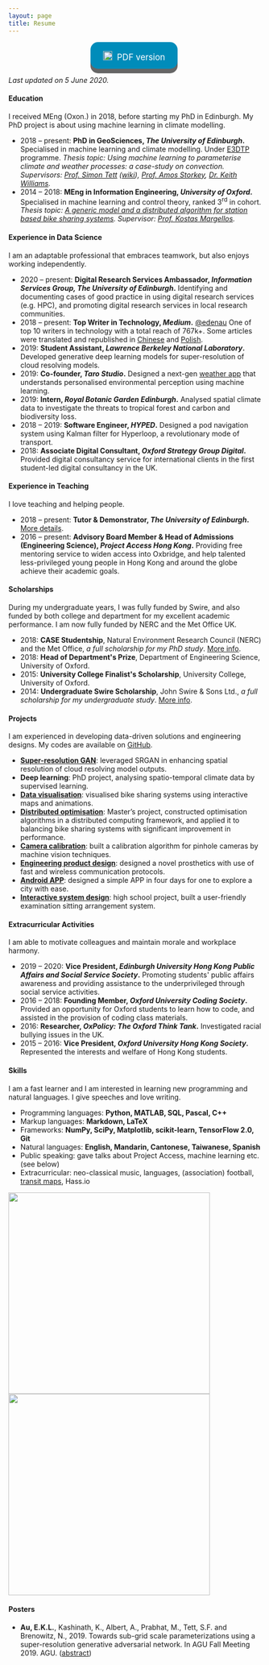 ```yaml
---
layout: page
title: Resume
---
```


<style>
.button {
  display: inline-block;
  padding: 13px 25px;; margin-right:5px;
  font-size: 1.2em;
  cursor: pointer;
  text-align: center;
  text-decoration: none;
  outline: none;
  color: #fff;
  background-color: #008CBA;
  border: none;
  border-radius: 15px;
  box-shadow: 0 9px #666;
}

.button:hover {background-color: #f44336}

.button:active {
  background-color: #f44336;
  box-shadow: 0 5px #555;
  transform: translateY(4px);
}
</style>

<p></p><p></p>
<center>
<a class="button" href="/assets/docs/Au.pdf" target="_blank"><span><img src="../assets/images/download.png" height="18px" style="padding-top:5px; margin-right:5px;">  PDF version</span></a>
</center>

<i>Last updated on 5 June 2020.</i>

<h4>Education</h4>
<p>
I received MEng (Oxon.) in 2018, before starting my PhD in Edinburgh. My PhD project is about using machine learning in climate modelling.
<ul>
  <li>
    2018 – present: <b> PhD in GeoSciences, <i>The University of Edinburgh</i>. </b> Specialised in machine learning and climate modelling. Under <a href="http://e3dtp.geos.ed.ac.uk/" target="_blank"> E3DTP</a> programme. <i>Thesis topic: Using machine learning to parameterise climate and weather processes: a case-study on convection. Supervisors: <a href="https://www.geos.ed.ac.uk/homes/stett2/" target="_blank">Prof. Simon Tett</a> (<a href="https://en.wikipedia.org/wiki/Simon_Tett" target="_blank">wiki</a>), <a href="https://www.bayeswatch.com/" target="_blank">Prof. Amos Storkey</a>, <a href="https://www.metoffice.gov.uk/research/people/keith-williams" target="_blank">Dr. Keith Williams</a>.</i>
  </li>
  <li>
    2014 – 2018: <b> MEng in Information Engineering, <i>University of Oxford</i>.</b> Specialised in machine learning and control theory, ranked 3<sup>rd</sup> in cohort. <i>Thesis topic: <a href="{{ site.url}}/bike-sharing">A generic model and a distributed algorithm for station based bike sharing systems</a>. Supervisor: <a href="https://sites.google.com/site/margellosk/home" target="_blank">Prof. Kostas Margellos</a>.</i>
  </li>
</ul>
</p>


<h4>Experience in Data Science</h4>
<p>
I am an adaptable professional that embraces teamwork, but also enjoys working independently.
<ul>
  <li>
    2020 – present: <b>Digital Research Services Ambassador, <i>Information Services Group, The University of Edinburgh</i>.</b> Identifying and documenting cases of good practice in using digital research services (e.g. HPC), and promoting digital research services in local research communities.
  </li>
  <li>
    2018 – present: <b>Top Writer in Technology, <i>Medium</i>.</b> <a href="https://medium.com/@edenau" target="_blank">@edenau</a> One of top 10 writers in technology with a total reach of 767k+. Some articles were translated and republished in <a href="https://www.infoq.cn/article/DzbdLevAqB4etWb41mCX" target="_blank">Chinese</a> and <a href="https://bulldogjob.pl/news/1016-4-czeste-bledy-poczatkujacych-pythonowcow" target="_blank">Polish</a>.
  </li>
  <li>
    2019: <b>Student Assistant, <i>Lawrence Berkeley National Laboratory</i>.</b> Developed generative deep learning models for super-resolution of cloud resolving models.
  </li>
  <li>
    2019: <b>Co-founder, <i>Taro Studio</i>.</b> Designed a next-gen <a href="https://itunes.apple.com/gb/app/taro-weather/id1451553639" target="_blank">weather app</a> that understands personalised environmental perception using machine learning.
  </li>
  <li>
    2019: <b>Intern, <i>Royal Botanic Garden Edinburgh</i>.</b> Analysed spatial climate data to investigate the threats to tropical forest and carbon and biodiversity loss.
  </li>
  <li>
    2018 – 2019: <b>Software Engineer, <i>HYPED</i>.</b> Designed a pod navigation system using Kalman filter for Hyperloop, a revolutionary mode of transport.
  </li>
  <li>
    2018: <b>Associate Digital Consultant, <i>Oxford Strategy Group Digital</i>.</b> Provided digital consultancy service for international clients in the first student-led digital consultancy in the UK.
  </li>
</ul>
</p>


<h4>Experience in Teaching</h4>
<p>
I love teaching and helping people.
<ul>
  <li>
    2018 – present: <b>Tutor & Demonstrator, <i>The University of Edinburgh</i>.</b> <a href="{{ site.url }}/teaching/">More details</a>.
  </li>
  <li>
    2016 – present: <b>Advisory Board Member & Head of Admissions (Engineering Science), <i>Project Access Hong Kong</i>.</b> Providing free mentoring service to widen access into Oxbridge, and help talented less-privileged young people in Hong Kong and around the globe achieve their academic goals.
  </li>
</ul>
</p>


<h4>Scholarships</h4>
<p>
During my undergraduate years, I was fully funded by Swire, and also funded by both college and department for my excellent academic performance. I am now fully funded by NERC and the Met Office UK.
<ul>
  <li>
    2018: <b>CASE Studentship</b>, Natural Environment Research Council (NERC) and the Met Office, <i>a full scholarship for my PhD study</i>. <a href="https://www.ed.ac.uk/e4-dtp/how-to-apply/funding-and-eligibility" target="_blank">More info</a>.
  </li>
  <li>
    2018: <b>Head of Department&#39;s Prize</b>, Department of Engineering Science, University of Oxford.
  </li>
  <li>
    2015: <b>University College Finalist&#39;s Scholarship</b>, University College, University of Oxford.
  </li>
  <li>
    2014: <b>Undergraduate Swire Scholarship</b>, John Swire & Sons Ltd., <i>a full scholarship for my undergraduate study</i>. <a href="https://www.univ.ox.ac.uk/learn-at-univ/undergraduate-bursaries/" target="_blank">More info</a>.
  </li>
</ul>
</p>


<h4>Projects</h4>
<p>
I am experienced in developing data-driven solutions and engineering designs. My codes are available on <a href="https://github.com/edenau" target="_blank">GitHub</a>.
<ul>
  <li>
    <b><a href="https://github.com/edenau/srgan">Super-resolution GAN</a></b>: leveraged SRGAN in enhancing spatial resolution of cloud resolving model outputs.
  </li>
  <li>
    <b>Deep learning</b>: PhD project, analysing spatio-temporal climate data by supervised learning.
  </li>
  <li>
    <b><a href="{{ site.url }}/visualize-bike-mobility">Data visualisation</a></b>: visualised bike sharing systems using interactive maps and animations.
  </li>
  <li>
    <b><a href="{{ site.url }}/bike-sharing">Distributed optimisation</a></b>: Master’s project, constructed optimisation algorithms in a distributed computing framework, and applied it to balancing bike sharing systems with significant improvement in performance.
  </li>
  <li>
    <b><a href="{{ site.url }}/camera-calibration">Camera calibration</a></b>: built a calibration algorithm for pinhole cameras by machine vision techniques.
  </li>
  <li>
    <b><a href="{{ site.url }}/prosthetic-limb">Engineering product design</a></b>: designed a novel prosthetics with use of fast and wireless communication protocols.
  </li>
  <li>
    <b><a href="{{ site.url }}/checkpoint">Android APP</a></b>: designed a simple APP in four days for one to explore a city with ease.
  </li>
  <li>
    <b><a href="{{ site.url }}/exam-sitting">Interactive system design</a></b>: high school project, built a user-friendly examination sitting arrangement system.
  </li>
</ul>
</p>

<h4>Extracurricular Activities</h4>
<p>
I am able to motivate colleagues and maintain morale and workplace harmony.
<ul>
  <li>
    2019 – 2020: <b>Vice President, <i>Edinburgh University Hong Kong Public Affairs and Social Service Society</i>.</b> Promoting students' public affairs awareness and providing assistance to the underprivileged through social service activities.
    </li>
  <li>
    2016 – 2018: <b>Founding Member, <i>Oxford University Coding Society</i>.</b> Provided an opportunity for Oxford students to learn how to code, and assisted in the provision of coding class materials.
  </li>
  <li>
    2016: <b>Researcher, <i>OxPolicy: The Oxford Think Tank</i>.</b> Investigated racial bullying issues in the UK.
  </li>
  <li>
    2015 – 2016: <b>Vice President, <i>Oxford University Hong Kong Society</i>.</b> Represented the interests and welfare of Hong Kong students.
  </li>
</ul>
</p>


<h4>Skills</h4>
<p>
I am a fast learner and I am interested in learning new programming and natural languages. I give speeches and love writing.
<ul>
  <li>
    Programming languages: <b>Python, MATLAB, SQL, Pascal, C++</b>
  </li>
  <li>
    Markup languages: <b>Markdown, LaTeX</b>
  </li>
  <li>
    Frameworks: <b>NumPy, SciPy, Matplotlib, scikit-learn, TensorFlow 2.0, Git</b>
  </li>
  <li>
    Natural languages: <b>English, Mandarin, Cantonese, Taiwanese, Spanish</b>
  </li>
  <li>
    Public speaking: gave talks about Project Access, machine learning etc. (see below)
  </li>
  <li>
    Extracurricular: neo-classical music, languages, (association) football, <a href="{{ site.url }}/transit-maps">transit maps</a>, Hass.io
  </li>
</ul>
</p>
<p float="left">
<img src="{{ site.url }}/assets/images/talk_pahk.jpeg" width="400" />
<img src="{{ site.url }}/assets/images/talk_ml.jpeg" width="400" />
</p>

<h4>Posters</h4>
<p>
<ul>
  <li>
    <b>Au, E.K.L.</b>, Kashinath, K., Albert, A., Prabhat, M., Tett, S.F. and Brenowitz, N., 2019. Towards sub-grid scale parameterizations using a super-resolution generative adversarial network. In AGU Fall Meeting 2019. AGU. (<a href="https://agu.confex.com/agu/fm19/meetingapp.cgi/Paper/583528" target="_blank">abstract</a>)
  </li>
</ul>
</p>
